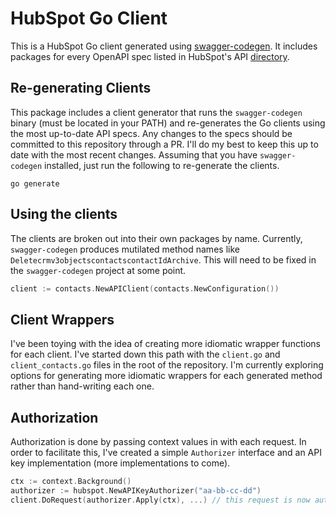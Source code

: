 # HubSpot Go Client
This is a HubSpot Go client generated using [swagger-codegen](https://github.com/swagger-api/swagger-codegen#getting-started). It includes packages for every OpenAPI spec listed in HubSpot's API [directory](https://api.hubspot.com/api-catalog-public/v1/apis).

## Re-generating Clients
This package includes a client generator that runs the `swagger-codegen` binary (must be located in your PATH) and re-generates the Go clients using the most up-to-date API specs. Any changes to the specs should be committed to this repository through a PR. I'll do my best to keep this up to date with the most recent changes. Assuming that you have `swagger-codegen` installed, just run the following to re-generate the clients.

```shell
go generate
```

## Using the clients
The clients are broken out into their own packages by name. Currently, `swagger-codegen` produces mutilated method names like `Deletecrmv3objectscontactscontactIdArchive`. This will need to be fixed in the `swagger-codegen` project at some point.
```go
client := contacts.NewAPIClient(contacts.NewConfiguration())
```

## Client Wrappers
I've been toying with the idea of creating more idiomatic wrapper functions for each client. I've started down this path with the `client.go` and `client_contacts.go` files in the root of the repository. I'm currently exploring options for generating more idiomatic wrappers for each generated method rather than hand-writing each one.

## Authorization
Authorization is done by passing context values in with each request. In order to facilitate this, I've created a simple `Authorizer` interface and an API key implementation (more implementations to come).
```go
ctx := context.Background()
authorizer := hubspot.NewAPIKeyAuthorizer("aa-bb-cc-dd")
client.DoRequest(authorizer.Apply(ctx), ...) // this request is now authorized
```